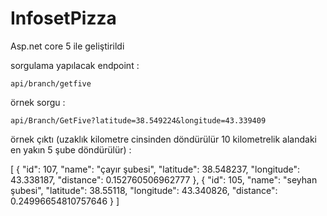 # InfosetPizza
Asp.net core 5 ile geliştirildi


sorgulama yapılacak endpoint :


    api/branch/getfive
örnek sorgu :


    api/Branch/GetFive?latitude=38.549224&longitude=43.339409
    
    
örnek çıktı (uzaklık kilometre cinsinden döndürülür 10 kilometrelik alandaki en yakın 5 şube döndürülür) :



[
  {
    "id": 107,
    "name": "çayır şubesi",
    "latitude": 38.548237,
    "longitude": 43.338187,
    "distance": 0.152760506962777
  },
  {
    "id": 105,
    "name": "seyhan şubesi",
    "latitude": 38.55118,
    "longitude": 43.340826,
    "distance": 0.24996654810757646
  }
]
